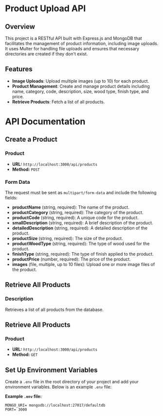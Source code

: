 # Product Upload API

## Overview

This project is a RESTful API built with Express.js and MongoDB that facilitates the management of product information, including image uploads. It uses Multer for handling file uploads and ensures that necessary directories are created if they don't exist.

## Features

- **Image Uploads**: Upload multiple images (up to 10) for each product.
- **Product Management**: Create and manage product details including name, category, code, description, size, wood type, finish type, and price.
- **Retrieve Products**: Fetch a list of all products.


# API Documentation

## Create a Product
### Product 
- **URL:** `http://localhost:3000/api/products`
- **Method:** `POST`


### Form Data
The request must be sent as `multipart/form-data` and include the following fields:

- **productName** (string, required): The name of the product.
- **productCategory** (string, required): The category of the product.
- **productCode** (string, required): A unique code for the product.
- **smallDescription** (string, required): A brief description of the product.
- **detailedDescription** (string, required): A detailed description of the product.
- **productSize** (string, required): The size of the product.
- **productWoodType** (string, required): The type of wood used for the product.
- **finishType** (string, required): The type of finish applied to the product.
- **productPrice** (number, required): The price of the product.
- **images** (file, multiple, up to 10 files): Upload one or more image files of the product.


## Retrieve All Products

### Description
Retrieves a list of all products from the database.
##  Retrieve All Products
### Product 
- **URL:** `http://localhost:3000/api/products`
- **Method:** `GET`


## Set Up Environment Variables

Create a `.env` file in the root directory of your project and add your environment variables. Below is an example `.env` file:

**Example `.env` file:**
```env
MONGO_URI= mongodb://localhost:27017/defaultdb
PORT= 3000
